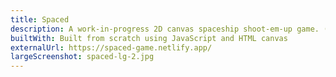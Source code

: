 ```yaml
---
title: Spaced
description: A work-in-progress 2D canvas spaceship shoot-em-up game. (Only works on large screens!)
builtWith: Built from scratch using JavaScript and HTML canvas
externalUrl: https://spaced-game.netlify.app/
largeScreenshot: spaced-lg-2.jpg
---
```

